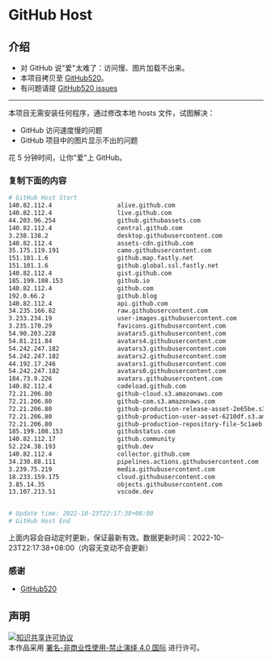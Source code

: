 # GitHub Host
## 介绍
- 对 GitHub 说"爱"太难了：访问慢、图片加载不出来。
- 本项目拷贝至 [GitHub520](https://github.com/521xueweihan/GitHub520)。
- 有问题请提 [GitHub520 issues](https://github.com/521xueweihan/GitHub520/issues/new)

---

本项目无需安装任何程序，通过修改本地 hosts 文件，试图解决：
- GitHub 访问速度慢的问题
- GitHub 项目中的图片显示不出的问题

花 5 分钟时间，让你"爱"上 GitHub。

### 复制下面的内容
```bash
# GitHub Host Start
140.82.112.4                  alive.github.com
140.82.112.4                  live.github.com
44.203.96.254                 github.githubassets.com
140.82.112.4                  central.github.com
3.238.138.2                   desktop.githubusercontent.com
140.82.112.4                  assets-cdn.github.com
35.175.119.191                camo.githubusercontent.com
151.101.1.6                   github.map.fastly.net
151.101.1.6                   github.global.ssl.fastly.net
140.82.112.4                  gist.github.com
185.199.108.153               github.io
140.82.112.4                  github.com
192.0.66.2                    github.blog
140.82.112.4                  api.github.com
34.235.166.82                 raw.githubusercontent.com
3.233.234.19                  user-images.githubusercontent.com
3.235.170.29                  favicons.githubusercontent.com
54.90.203.228                 avatars5.githubusercontent.com
54.81.211.84                  avatars4.githubusercontent.com
54.242.247.182                avatars3.githubusercontent.com
54.242.247.182                avatars2.githubusercontent.com
44.192.17.246                 avatars1.githubusercontent.com
54.242.247.182                avatars0.githubusercontent.com
184.73.9.226                  avatars.githubusercontent.com
140.82.112.4                  codeload.github.com
72.21.206.80                  github-cloud.s3.amazonaws.com
72.21.206.80                  github-com.s3.amazonaws.com
72.21.206.80                  github-production-release-asset-2e65be.s3.amazonaws.com
72.21.206.80                  github-production-user-asset-6210df.s3.amazonaws.com
72.21.206.80                  github-production-repository-file-5c1aeb.s3.amazonaws.com
185.199.108.153               githubstatus.com
140.82.112.17                 github.community
52.224.38.193                 github.dev
140.82.112.4                  collector.github.com
34.230.88.111                 pipelines.actions.githubusercontent.com
3.239.75.219                  media.githubusercontent.com
18.233.159.175                cloud.githubusercontent.com
3.85.14.35                    objects.githubusercontent.com
13.107.213.51                 vscode.dev


# Update time: 2022-10-23T22:17:38+08:00
# GitHub Host End

```
上面内容会自动定时更新，保证最新有效。数据更新时间：2022-10-23T22:17:38+08:00（内容无变动不会更新）

### 感谢

- [GitHub520](https://github.com/521xueweihan/GitHub520)

## 声明
<a rel="license" href="https://creativecommons.org/licenses/by-nc-nd/4.0/deed.zh"><img alt="知识共享许可协议" style="border-width: 0" src="https://licensebuttons.net/l/by-nc-nd/4.0/88x31.png"></a><br>本作品采用 <a rel="license" href="https://creativecommons.org/licenses/by-nc-nd/4.0/deed.zh">署名-非商业性使用-禁止演绎 4.0 国际</a> 进行许可。